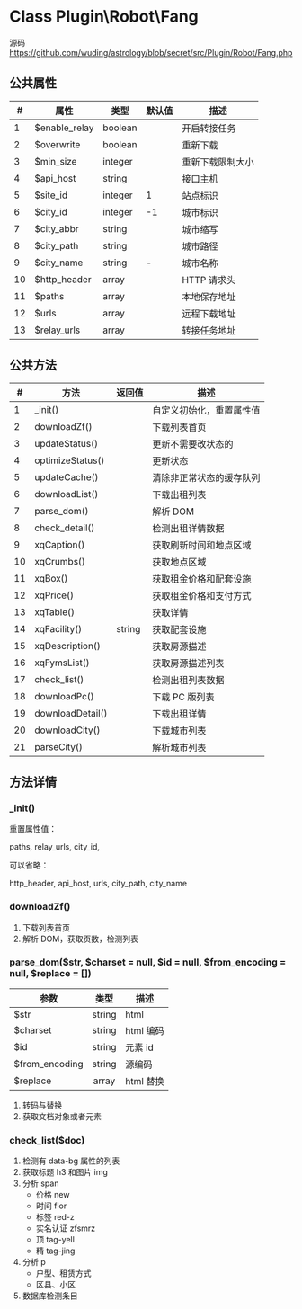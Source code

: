 # Class Plugin\Robot\Fang

源码 https://github.com/wuding/astrology/blob/secret/src/Plugin/Robot/Fang.php



## 公共属性

| #    | 属性          | 类型    | 默认值 | 描述             |
| ---- | ------------- | ------- | ------ | ---------------- |
| 1    | $enable_relay | boolean |        | 开启转接任务     |
| 2    | $overwrite    | boolean |        | 重新下载         |
| 3    | $min_size     | integer |        | 重新下载限制大小 |
| 4    | $api_host     | string  |        | 接口主机         |
| 5    | $site_id      | integer | 1      | 站点标识         |
| 6    | $city_id      | integer | -1     | 城市标识         |
| 7    | $city_abbr    | string  |        | 城市缩写         |
| 8    | $city_path    | string  |        | 城市路径         |
| 9    | $city_name    | string  | -      | 城市名称         |
| 10   | $http_header  | array   |        | HTTP 请求头      |
| 11   | $paths        | array   |        | 本地保存地址     |
| 12   | $urls         | array   |        | 远程下载地址     |
| 13   | $relay_urls   | array   |        | 转接任务地址     |



## 公共方法

| #    | 方法             | 返回值 | 描述                     |
| ---- | ---------------- | ------ | ------------------------ |
| 1    | _init()          |        | 自定义初始化，重置属性值 |
| 2    | downloadZf()     |        | 下载列表首页             |
| 3    | updateStatus()   |        | 更新不需要改状态的       |
| 4    | optimizeStatus() |        | 更新状态                 |
| 5    | updateCache()    |        | 清除非正常状态的缓存队列 |
| 6    | downloadList()   |        | 下载出租列表             |
| 7    | parse_dom()      |        | 解析 DOM                 |
| 8    | check_detail()   |        | 检测出租详情数据         |
| 9    | xqCaption()      |        | 获取刷新时间和地点区域   |
| 10   | xqCrumbs()       |        | 获取地点区域             |
| 11   | xqBox()          |        | 获取租金价格和配套设施   |
| 12   | xqPrice()        |        | 获取租金价格和支付方式   |
| 13   | xqTable()        |        | 获取详情                 |
| 14   | xqFacility()     | string | 获取配套设施             |
| 15   | xqDescription()  |        | 获取房源描述             |
| 16   | xqFymsList()     |        | 获取房源描述列表         |
| 17   | check_list()     |        | 检测出租列表数据         |
| 18   | downloadPc()     |        | 下载 PC 版列表           |
| 19   | downloadDetail() |        | 下载出租详情             |
| 20   | downloadCity()   |        | 下载城市列表             |
| 21   | parseCity()      |        | 解析城市列表             |



## 方法详情

### _init()

重置属性值：

paths, relay_urls, city_id,

可以省略：

http_header, api_host, urls, city_path, city_name



### downloadZf()

1. 下载列表首页
2. 解析 DOM，获取页数，检测列表



### parse_dom($str, $charset = null, $id = null, $from_encoding = null, $replace = [])

| 参数 | 类型 | 描述 |
| -------- | :--: | ---- |
| $str | string | html |
| $charset | string | html 编码 |
| $id | string | 元素 id |
| $from_encoding | string | 源编码 |
| $replace | array | html 替换 |

1. 转码与替换
2. 获取文档对象或者元素



### check_list($doc)

1. 检测有 data-bg 属性的列表
2. 获取标题 h3 和图片 img
3. 分析 span
   - 价格 new
   - 时间 flor
   - 标签 red-z
   - 实名认证 zfsmrz
   - 顶 tag-yell
   - 精 tag-jing
4. 分析 p
   - 户型、租赁方式
   - 区县、小区
5. 数据库检测条目

